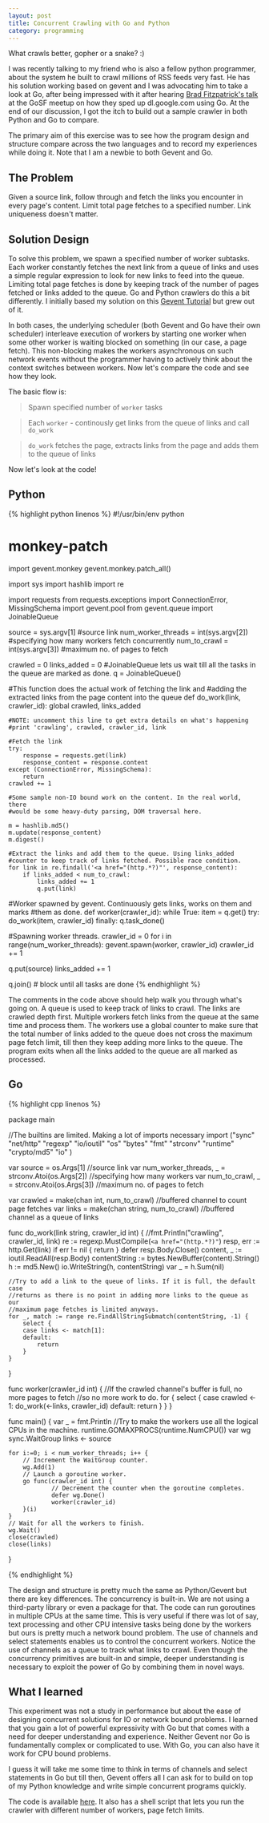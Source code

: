 ```yaml
---
layout: post
title: Concurrent Crawling with Go and Python
category: programming
---
```


What crawls better, gopher or a snake? :)

I was recently talking to my friend who is also a fellow python programmer, about the system he built to crawl millions of RSS feeds very fast. He has his solution working based on gevent and I was advocating him to take a look at Go, after being impressed with it after hearing [Brad Fitzpatrick's talk](http://talks.golang.org/2013/oscon-dl.slide#1) at the GoSF meetup on how they sped up dl.google.com using Go. At the end of our discussion, I got the itch to build out a sample crawler in both Python and Go to compare.

The primary aim of this exercise was to see how the program design and structure compare across the two languages and to record my experiences while doing it. Note that I am a newbie to both Gevent and Go.

## The Problem

Given a source link, follow through and fetch the links you encounter in every page's content. Limit total page fetches to a specified number. Link uniqueness doesn't matter.

## Solution Design

To solve this problem, we spawn a specified number of worker subtasks. Each worker constantly fetches the next link from a queue of links and uses a simple regular expression to look for new links to feed into the queue. Limiting total page fetches is done by keeping track of the number of pages fetched or links added to the queue. Go and Python crawlers do this a bit differently. I initially based my solution on this [Gevent Tutorial](http://blog.hownowstephen.com/post/50743415449/gevent-tutorial) but grew out of it.

In both cases, the underlying scheduler (both Gevent and Go have their own scheduler) interleave execution of workers by starting one worker when some other worker is waiting blocked on something (in our case, a page fetch). This non-blocking makes the workers asynchronous on such network events without the programmer having to actively think about the context switches between workers. Now let's compare the code and see how they look.

The basic flow is:

>Spawn specified number of `worker` tasks

>Each `worker` - continously get links from the queue of links and call `do_work`

> `do_work` fetches the page, extracts links from the page and adds them to the queue of links

Now let's look at the code!

## Python
{% highlight python linenos %}
#!/usr/bin/env python
# monkey-patch
import gevent.monkey
gevent.monkey.patch_all()

import sys
import hashlib
import re

import requests
from requests.exceptions import ConnectionError, MissingSchema
import gevent.pool
from gevent.queue import JoinableQueue

source = sys.argv[1] #source link
num_worker_threads = int(sys.argv[2]) #specifying how many workers fetch concurrently
num_to_crawl = int(sys.argv[3]) #maximum no. of pages to fetch

crawled = 0
links_added = 0
#JoinableQueue lets us wait till all the tasks in the queue are marked as done.
q = JoinableQueue() 

#This function does the actual work of fetching the link and 
#adding the extracted links from the page content into the queue
def do_work(link, crawler_id):
    global crawled, links_added

    #NOTE: uncomment this line to get extra details on what's happening
    #print 'crawling', crawled, crawler_id, link

    #Fetch the link
    try:
        response = requests.get(link) 
        response_content = response.content
    except (ConnectionError, MissingSchema):
        return
    crawled += 1

    #Some sample non-IO bound work on the content. In the real world, there 
    #would be some heavy-duty parsing, DOM traversal here.
    
    m = hashlib.md5()
    m.update(response_content)
    m.digest()

    #Extract the links and add them to the queue. Using links_added
    #counter to keep track of links fetched. Possible race condition.
    for link in re.findall('<a href="(http.*?)"', response_content):
        if links_added < num_to_crawl:
            links_added += 1
            q.put(link) 

#Worker spawned by gevent. Continuously gets links, works on them and marks
#them as done.
def worker(crawler_id):
    while True:
        item = q.get()
        try:
            do_work(item, crawler_id)
        finally:
            q.task_done()

#Spawning worker threads.
crawler_id = 0
for i in range(num_worker_threads):
    gevent.spawn(worker, crawler_id)
    crawler_id += 1 

q.put(source)
links_added += 1

q.join()  # block until all tasks are done
{% endhighlight %}

The comments in the code above should help walk you through what's going on. A queue is used to keep track of links to crawl. The links are crawled depth first. Multiple workers fetch links from the queue at the same time and process them. The workers use a global counter to make sure that the total number of links added to the queue does not cross the maximum page fetch limit, till then they keep adding more links to the queue. The program exits when all the links added to the queue are all marked as processed.

## Go

{% highlight cpp linenos %}

package main

//The builtins are limited. Making a lot of imports necessary
import ("sync"
        "net/http"
        "regexp"
        "io/ioutil"
        "os"
        "bytes"
        "fmt"
        "strconv"
        "runtime"
        "crypto/md5"
        "io"
)

var source = os.Args[1] //source link
var num_worker_threads, _ = strconv.Atoi(os.Args[2]) //specifying how many workers
var num_to_crawl, _ = strconv.Atoi(os.Args[3]) //maximum no. of pages to fetch

var crawled = make(chan int, num_to_crawl) //buffered channel to count page fetches
var links = make(chan string, num_to_crawl) //buffered channel as a queue of links

func do_work(link string, crawler_id int) {
    //fmt.Println("crawling", crawler_id, link)
    re := regexp.MustCompile(`<a href="(http.*?)"`)
    resp, err := http.Get(link)
    if err != nil {
        return
    }
    defer resp.Body.Close()
    content, _ := ioutil.ReadAll(resp.Body)
    contentString := bytes.NewBuffer(content).String()
    h := md5.New()
    io.WriteString(h, contentString)
    var _ = h.Sum(nil)

    //Try to add a link to the queue of links. If it is full, the default case
    //returns as there is no point in adding more links to the queue as our
    //maximum page fetches is limited anyways.
    for _, match := range re.FindAllStringSubmatch(contentString, -1) {
        select {
        case links <- match[1]:
        default:
            return
        }
    }
}

func worker(crawler_id int) {
    //If the crawled channel's buffer is full, no more pages to fetch
    //so no more work to do.
    for {
        select {
        case crawled <- 1:
            do_work(<-links, crawler_id)
        default:
            return
        }
    }
}

func main() {
    var _ = fmt.Println
    //Try to make the workers use all the logical CPUs in the machine.
    runtime.GOMAXPROCS(runtime.NumCPU())
    var wg sync.WaitGroup
    links <- source

    for i:=0; i < num_worker_threads; i++ {
        // Increment the WaitGroup counter.
        wg.Add(1)
        // Launch a goroutine worker.
        go func(crawler_id int) {
                // Decrement the counter when the goroutine completes.
                defer wg.Done()
                worker(crawler_id)
        }(i)
    }
    // Wait for all the workers to finish.
    wg.Wait()
    close(crawled)
    close(links)
}

{% endhighlight %}

The design and structure is pretty much the same as Python/Gevent but there are key differences. The concurrency is built-in. We are not using a third-party library or even a package for that. The code can run goroutines in multiple CPUs at the same time. This is very useful if there was lot of say, text processing and other CPU intensive tasks being done by the workers but ours is pretty much a network bound problem. The use of channels and select statements enables us to control the concurrent workers. Notice the use of channels as a queue to track what links to crawl. Even though the concurrency primitives are built-in and simple, deeper understanding is necessary to exploit the power of Go by combining them in novel ways.

## What I learned

This experiment was not a study in performance but about the ease of designing concurrent solutions for IO or network bound problems. I learned that you gain a lot of powerful expressivity with Go but that comes with a need for deeper understanding and experience. Neither Gevent nor Go is fundamentally complex or complicated to use. With Go, you can also have it work for CPU bound problems.

I guess it will take me some time to think in terms of channels and select statements in Go but till then, Gevent offers all I can ask for to build on top of my Python knowledge and write simple concurrent programs quickly.

The code is available [here](https://github.com/venkat/GopherSnakeCrawlers). It also has a shell script that lets you run the crawler with different number of workers, page fetch limits.

